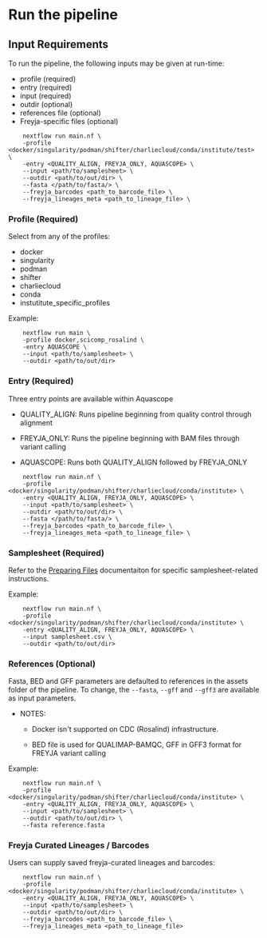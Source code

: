 # Run the pipeline

## Input Requirements
To run the pipeline, the following inputs may be given at run-time:
- profile (required)
- entry (required)
- input (required)
- outdir (optional)
- references file (optional)
- Freyja-specific files (optional)

```
    nextflow run main.nf \
    -profile <docker/singularity/podman/shifter/charliecloud/conda/institute/test> \
	-entry <QUALITY_ALIGN, FREYJA_ONLY, AQUASCOPE> \
    --input <path/to/samplesheet> \
    --outdir <path/to/out/dir> \
    --fasta </path/to/fasta/> \
    --freyja_barcodes <path_to_barcode_file> \
    --freyja_lineages_meta <path_to_lineage_file> \

```

### Profile (Required)
Select from any of the profiles:
- docker
- singularity
- podman
- shifter
- charliecloud
- conda
- instutitute_specific_profiles

Example:

```
    nextflow run main \
    -profile docker,scicomp_rosalind \
    -entry AQUASCOPE \
    --input <path/to/samplesheet> \
    --outdir <path/to/out/dir>
```

### Entry (Required)
Three entry points are available within Aquascope

- QUALITY_ALIGN: Runs pipeline beginning from quality control through alignment

- FREYJA_ONLY: Runs the pipeline beginning with BAM files through variant calling

- AQUASCOPE: Runs both QUALITY_ALIGN followed by FREYJA_ONLY

```
    nextflow run main.nf \
    -profile <docker/singularity/podman/shifter/charliecloud/conda/institute> \
	-entry <QUALITY_ALIGN, FREYJA_ONLY, AQUASCOPE> \
    --input <path/to/samplesheet> \
    --outdir <path/to/out/dir> \
    --fasta </path/to/fasta/> \
    --freyja_barcodes <path_to_barcode_file> \
    --freyja_lineages_meta <path_to_lineage_file> \

```

### Samplesheet (Required)
Refer to the [Preparing Files](https://cdcgov.github.io/aquascope/user-guide/preparing-files/) documentaiton for specific samplesheet-related instructions.

Example:

```
    nextflow run main.nf \
    -profile <docker/singularity/podman/shifter/charliecloud/conda/institute> \
	-entry <QUALITY_ALIGN, FREYJA_ONLY, AQUASCOPE> \
    --input samplesheet.csv \
    --outdir <path/to/out/dir>
```

### References (Optional)
Fasta, BED and GFF parameters are defaulted to references in the assets folder of the pipeline. To change, the `--fasta`, `--gff` and `--gff3` are available as input parameters.
    
- NOTES:

    - Docker isn't supported on CDC (Rosalind) infrastructure.

    - BED file is used for QUALIMAP-BAMQC, GFF in GFF3 format for FREYJA variant calling 

Example: 
```
    nextflow run main.nf \
    -profile <docker/singularity/podman/shifter/charliecloud/conda/institute> \
	-entry <QUALITY_ALIGN, FREYJA_ONLY, AQUASCOPE> \
    --input <path/to/samplesheet> \
    --outdir <path/to/out/dir> \
    --fasta reference.fasta
```

### Freyja Curated Lineages / Barcodes
Users can supply saved freyja-curated lineages and barcodes:

```
    nextflow run main.nf \
    -profile <docker/singularity/podman/shifter/charliecloud/conda/institute> \
	-entry <QUALITY_ALIGN, FREYJA_ONLY, AQUASCOPE> \
    --input <path/to/samplesheet> \
    --outdir <path/to/out/dir> \
    --freyja_barcodes <path_to_barcode_file> \
    --freyja_lineages_meta <path_to_lineage_file>
```
